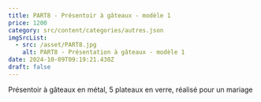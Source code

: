 ```yaml
---
title: PART8 - Présentoir à gâteaux - modèle 1
price: 1200
category: src/content/categories/autres.json
imgSrcList:
  - src: /asset/PART8.jpg
    alt: PART8 - Présentation à gâteaux - modèle 1
date: 2024-10-09T09:19:21.430Z
draft: false
---
```


Présentoir à gâteaux en métal, 5 plateaux en verre, réalisé pour un mariage
